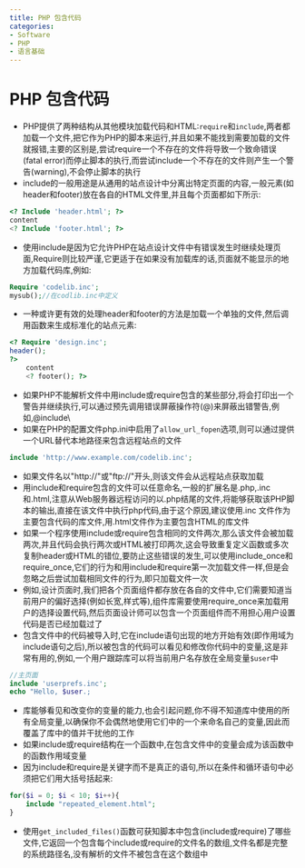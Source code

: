 ```yaml
---
title: PHP 包含代码
categories:
- Software
- PHP
- 语言基础
---
```

# PHP 包含代码

- PHP提供了两种结构从其他模块加载代码和HTML:`require`和`include`,两者都加载一个文件,把它作为PHP的脚本来运行,并且如果不能找到需要加载的文件就报错,主要的区别是,尝试require一个不存在的文件将导致一个致命错误(fatal error)而停止脚本的执行,而尝试include一个不存在的文件则产生一个警告(warning),不会停止脚本的执行
- include的一般用途是从通用的站点设计中分离出特定页面的内容,一般元素(如header和footer)放在各自的HTML文件里,并且每个页面都如下所示:

```php
<? Include 'header.html'; ?>
content
<? Include 'footer.html'; ?>
```

- 使用include是因为它允许PHP在站点设计文件中有错误发生时继续处理页面,Require则比较严谨,它更适于在如果没有加载库的话,页面就不能显示的地方加载代码库,例如:

```php
Require 'codelib.inc';
mysub();//在codlib.inc中定义
```

- 一种或许更有效的处理header和footer的方法是加载一个单独的文件,然后调用函数来生成标准化的站点元素:

```php
<? Require 'design.inc';
header();
?>
    content
    <? footer(); ?>
```

- 如果PHP不能解析文件中用include或require包含的某些部分,将会打印出一个警告并继续执行,可以通过预先调用错误屏蔽操作符(@)来屏蔽出错警告,例如,@include\
- 如果在PHP的配置文件php.ini中启用了`allow_url_fopen`选项,则可以通过提供一个URL替代本地路径来包含远程站点的文件

```php
include 'http://www.example.com/codelib.inc';
```

- 如果文件名以"http://"或"ftp://"开头,则该文件会从远程站点获取加载
- 用include和require包含的文件可以任意命名,一般的扩展名是.php,.inc和.html,注意从Web服务器远程访问的以.php结尾的文件,将能够获取该PHP脚本的输出,直接在该文件中执行php代码,由于这个原因,建议使用.inc 文件作为主要包含代码的库文件,用.html文件作为主要包含HTML的库文件
- 如果一个程序使用include或require包含相同的文件两次,那么该文件会被加载两次,并且代码会执行两次或HTML被打印两次,这会导致重复定义函数或多次复制header或HTML的错位,要防止这些错误的发生,可以使用include_once和require_once,它们的行为和用include和require第一次加载文件一样,但是会忽略之后尝试加载相同文件的行为,即只加载文件一次
- 例如,设计页面时,我们把各个页面组件都存放在各自的文件中,它们需要知道当前用户的偏好选择(例如长宽,样式等),组件库需要使用require_once来加载用户的选择设置代码,然后页面设计师可以包含一个页面组件而不用担心用户设置代码是否已经加载过了
- 包含文件中的代码被导入时,它在include语句出现的地方开始有效(即作用域为include语句之后),所以被包含的代码可以看见和修改你代码中的变量,这是非常有用的,例如,一个用户跟踪库可以将当前用户名存放在全局变量`$user`中

```php
//主页面
include 'userprefs.inc';
echo "Hello, $user.;

```

- 库能够看见和改变你的变量的能力,也会引起问题,你不得不知道库中使用的所有全局变量,以确保你不会偶然地使用它们中的一个来命名自己的变量,因此而覆盖了库中的值并干扰他的工作
- 如果include或require结构在一个函数中,在包含文件中的变量会成为该函数中的函数作用域变量
- 因为include和require是关键字而不是真正的语句,所以在条件和循环语句中必须把它们用大括号括起来:

```php
for($i = 0; $i < 10; $i++){
    include "repeated_element.html";
}
```

- 使用`get_included_files()`函数可获知脚本中包含(include或require)了哪些文件,它返回一个包含每个include或require的文件名的数组,文件名都是完整的系统路径名,没有解析的文件不被包含在这个数组中